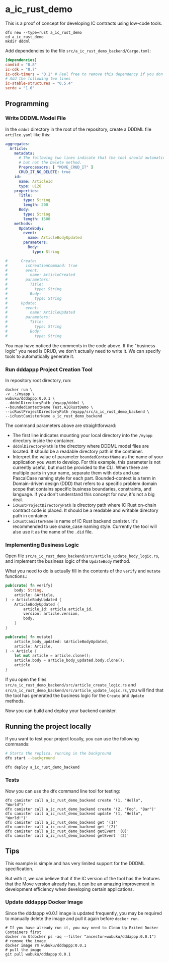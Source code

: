 # a_ic_rust_demo

This is a proof of concept for developing IC contracts using low-code tools.

```shell
dfx new --type=rust a_ic_rust_demo
cd a_ic_rust_demo
mkdir dddml
```

Add dependencies to the file `src/a_ic_rust_demo_backend/Cargo.toml`:

```toml
[dependencies]
candid = "0.8"
ic-cdk = "0.7"
ic-cdk-timers = "0.1" # Feel free to remove this dependency if you don't need timers
# Add the following two lines
ic-stable-structures = "0.5.4"
serde = "1.0"
```

## Programming

### Write DDDML Model File

In the `dddml` directory in the root of the repository, create a DDDML file `artilce.yaml` like this:

```yaml
aggregates:
  Article:
    metadata:
      # The following two lines indicate that the tool should automatically generate the Create and Update methods,
      # but not the Delete method.
      Preprocessors: [ "MOVE_CRUD_IT" ]
      CRUD_IT_NO_DELETE: true
    id:
      name: ArticleId
      type: u128
    properties:
      Title:
        type: String
        length: 200
      Body:
        type: String
        length: 1500
    methods:
      UpdateBody:
        event:
          name: ArticleBodyUpdated
        parameters:
          Body:
            type: String

#      Create:
#        isCreationCommand: true
#        event:
#          name: ArticleCreated
#        parameters:
#          Title:
#            type: String
#          Body:
#            type: String
#      Update:
#        event:
#          name: ArticleUpdated
#        parameters:
#          Title:
#            type: String
#          Body:
#            type: String
```

You may have noticed the comments in the code above. 
If the "business logic" you need is CRUD, we don't actually need to write it. 
We can specify tools to automatically generate it.

### Run dddappp Project Creation Tool

In repository root directory, run:

```shell
docker run \
-v .:/myapp \
wubuku/dddappp:0.0.1 \
--dddmlDirectoryPath /myapp/dddml \
--boundedContextName Test.AICRustDemo \
--icRustProjectDirectoryPath /myapp/src/a_ic_rust_demo_backend \
--icRustCanisterName a_ic_rust_demo_backend
```

The command parameters above are straightforward:

* The first line indicates mounting your local directory into the `/myapp` directory inside the container.
* `dddmlDirectoryPath` is the directory where DDDML model files are located. It should be a readable directory path in the container.
* Interpret the value of parameter `boundedContextName` as the name of your application you want to develop. For this example, this parameter is not currently useful, but must be provided to the CLI. When there are multiple parts in your name, separate them with dots and use PascalCase naming style for each part. Bounded-context is a term in Domain-driven design (DDD) that refers to a specific problem domain scope that contains specific business boundaries, constraints, and language. If you don't understand this concept for now, it's not a big deal.
* `icRustProjectDirectoryPath` is directory path where IC Rust on-chain contract code is placed. It should be a readable and writable directory path in container.
* `icRustCanisterName` is name of IC Rust backend canister. It's recommended to use snake_case naming style. Currently the tool will also use it as the name of the `.did` file.


### Implementing Business Logic

Open file `src/a_ic_rust_demo_backend/src/article_update_body_logic.rs`, and implement the business logic of the `UpdateBody` method.

What you need to do is actually fill in the contents of the `verify` and `mutate` functions.:

```rust
pub(crate) fn verify(
    body: String,
    article: &Article,
) -> ArticleBodyUpdated {
    ArticleBodyUpdated {
        article_id: article.article_id,
        version: article.version,
        body,
    }
}

pub(crate) fn mutate(
    article_body_updated: &ArticleBodyUpdated,
    article: Article,
) -> Article {
    let mut article = article.clone();
    article.body = article_body_updated.body.clone();
    article
}
```

If you open the files `src/a_ic_rust_demo_backend/src/article_create_logic.rs` and `src/a_ic_rust_demo_backend/src/article_update_logic.rs`, 
you will find that the tool has generated the business logic for the `Create` and `Update` methods.

Now you can build and deploy your backend canister.


## Running the project locally

If you want to test your project locally, you can use the following commands:

```bash
# Starts the replica, running in the background
dfx start --background

dfx deploy a_ic_rust_demo_backend
```

### Tests

Now you can use the dfx command line tool for testing:

```shell
dfx canister call a_ic_rust_demo_backend create '(1, "Hello", "World")'
dfx canister call a_ic_rust_demo_backend create '(2, "Foo", "Bar")'
dfx canister call a_ic_rust_demo_backend update '(1, "Hello", "World!")'
dfx canister call a_ic_rust_demo_backend get '(1)'
dfx canister call a_ic_rust_demo_backend get '(2)'
dfx canister call a_ic_rust_demo_backend getEvent '(0)'
dfx canister call a_ic_rust_demo_backend getEvent '(2)'
```

## Tips

This example is simple and has very limited support for the DDDML specification.

But with it, we can believe that if the IC version of the tool has the features that the Move version already has, 
it can be an amazing improvement in development efficiency when developing certain applications.

### Update dddappp Docker Image

Since the dddappp v0.0.1 image is updated frequently, you may be required to manually delete the image and pull it again before `docker run`.

```shell
# If you have already run it, you may need to Clean Up Exited Docker Containers first
docker rm $(docker ps -aq --filter "ancestor=wubuku/dddappp:0.0.1")
# remove the image
docker image rm wubuku/dddappp:0.0.1
# pull the image
git pull wubuku/dddappp:0.0.1
```


